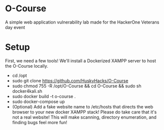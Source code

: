 # O-Course
A simple web application vulnerability lab made for the HackerOne Veterans day event

# Setup

First, we need a few tools! We'll install a Dockerized XAMPP server to host the O-Course locally.

- cd /opt
- sudo git clone https://github.com/HuskyHacks/O-Course
- sudo chmod 755 -R /opt/O-Course && cd O-Course && sudo sh docker4kali.sh
- sudo docker build -t o-course .
- sudo docker-compose up
- (Optional) Add a fake website name to /etc/hosts that directs the web browser to your new docker XAMPP stack! Please do take care that it's not a real website! This will make scanning, directory enumeration, and finding bugs feel more fun!


